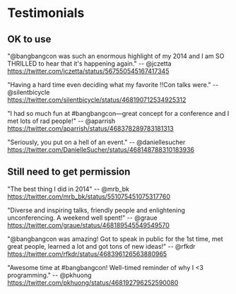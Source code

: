 # Testimonials

## OK to use

"@bangbangcon was such an enormous highlight of my 2014 and I am SO THRILLED to hear that it's happening again." -- @jczetta
https://twitter.com/jczetta/status/567550545167417345

"Having a hard time even deciding what my favorite !!Con talks were." -- @silentbicycle
https://twitter.com/silentbicycle/status/468190712534925312

"I had so much fun at #bangbangcon—great concept for a conference and I met lots of rad people!" -- @aparrish
https://twitter.com/aparrish/status/468378289783181313

"Seriously, you put on a hell of an event." -- @daniellesucher
https://twitter.com/DanielleSucher/status/468148788310183936

## Still need to get permission

"The best thing I did in 2014" -- @mrb_bk
https://twitter.com/mrb_bk/status/551075451075317760

"Diverse and inspiring talks, friendly people and enlightening unconferencing. A weekend well spent!" -- @graue
https://twitter.com/graue/status/468189545549549570

"@bangbangcon was amazing! Got to speak in public for the 1st time, met great people, learned a lot and got tons of new ideas!" -- @rfkdr
https://twitter.com/rfkdr/status/468396126563880965

"Awesome time at #bangbangcon! Well-timed reminder of why I <3 programming." -- @pkhuong
https://twitter.com/pkhuong/status/468192796252590080
